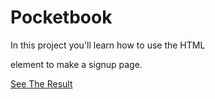 # Pocketbook


In this project you'll learn how to use the HTML <form> element to make a signup page.





[See The Result](https://denishromenko.gitbooks.io/codeacademy_doc/content/html_css_projects/bestbite.html)


